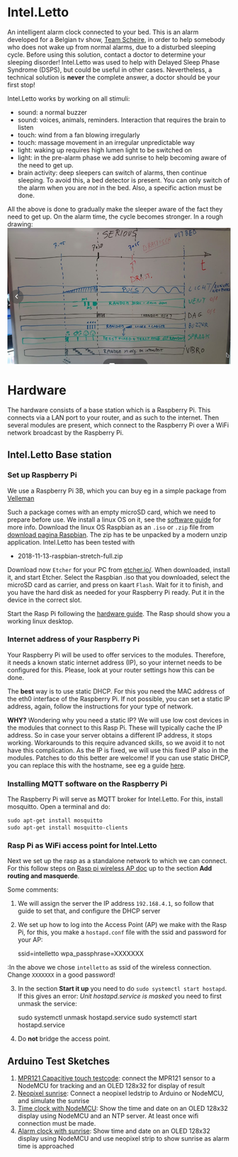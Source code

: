 # Intel.Letto
An intelligent alarm clock connected to your bed. This is an alarm developed for a Belgian tv show, [Team Scheire](http://www.canvas.be/team-scheire), in order to help somebody who does not wake up from normal alarms, due to a disturbed sleeping cycle. 
Before using this solution, contact a doctor to determine your sleeping disorder! Intel.Letto was used to help with Delayed Sleep Phase Syndrome (DSPS), but could be useful in other cases. Nevertheless, a technical solution is **never** the complete answer, a doctor should be your first stop!

Intel.Letto works by working on all stimuli:

* sound: a normal buzzer
* sound: voices, animals, reminders. Interaction that requires the brain to listen
* touch: wind from a fan blowing irregularly
* touch: massage movement in an irregular unpredictable way
* light: waking up requires high lumen light to be switched on
* light: in the pre-alarm phase we add sunrise to help becoming aware of the need to get up.
* brain activity: deep sleepers can switch of alarms, then continue sleeping. To avoid this, a bed detector is present. You can only switch of the alarm when you are *not* in the bed. Also, a specific action must be done.

All the above is done to gradually make the sleeper aware of the fact they need to get up. On the alarm time, the cycle becomes stronger. In a rough drawing:
![wake up sequence](doc/intelletto_sequentie.png)

# Hardware
The hardware consists of a base station which is a Raspberry Pi. This connects via a LAN port to your router, and as such to the internet. 
Then several modules are present, which connect to the Raspberry Pi over a WiFi network broadcast by the Raspberry Pi. 

## Intel.Letto Base station
### Set up Raspberry Pi
We use a Raspberry Pi 3B, which you can buy eg in a simple package from [Velleman](https://www.velleman.eu/products/view/?id=435866)

Such a package comes with an empty microSD card, which we need to prepare before use. We install a linux OS on it, see the [software guide](https://www.raspberrypi.org/learning/software-guide/) for more info. Download the linux OS Raspbian as an `.iso` or `.zip` file from [download pagina Raspbian](https://www.raspberrypi.org/downloads/raspbian/). The zip has te be unpacked by a modern unzip application. Intel.Letto has been tested with

* 2018-11-13-raspbian-stretch-full.zip

Download now `Etcher` for your PC from [etcher.io/](https://etcher.io/). When downloaded, install it, and start Etcher. Select the Raspbian .iso that you downloaded, select the  microSD card as carrier, and press on kaart `Flash`. Wait for it to finish, and you have the hard disk as needed for your Raspberry Pi ready. Put it in the device in the correct slot.

Start the Rasp Pi following the [hardware guide](https://www.raspberrypi.org/learning/hardware-guide/). The Rasp should show you a working linux desktop. 

### Internet address of your Raspberry Pi
Your Raspberry Pi will be used to offer services to the modules. Therefore, it needs a known static internet address (IP), so your internet needs to be configured for this. Please, look at your router settings how this can be done.

The **best** way is to use static DHCP. For this you need the MAC address of the eth0 interface of the Raspberry Pi. If not possible, you can set a static IP address, again, follow the instructions for your type of network.

**WHY?** Wondering why you need a static IP? We will use low cost devices in the modules that connect to this Rasp Pi. These will typically cache the IP address. So in case your server obtains a different IP address, it stops working. Workarounds to this require advanced skills, so we avoid it to not have this complication. As the IP is fixed, we will use this fixed IP also in the modules. Patches to do this better are welcome! If you can use static DHCP, you can replace this with the hostname, see eg a guide [here](https://unix.stackexchange.com/questions/16890/how-to-make-a-machine-accessible-from-the-lan-using-its-hostname).

### Installing MQTT software on the Raspberry Pi
The Raspberry Pi will serve as MQTT broker for Intel.Letto. For this, install mosquitto. Open a terminal and do:

    sudo apt-get install mosquitto
    sudo apt-get install mosquitto-clients

### Rasp Pi as WiFi access point for Intel.Letto
Next we set up the rasp as a standalone network to which we can connect. For this
follow steps on [Rasp pi wireless AP doc](https://www.raspberrypi.org/documentation/configuration/wireless/access-point.md) 
up to the section **Add routing and masquerde**.

Some comments:

1. We will assign the server the IP address `192.168.4.1`, so follow that guide to set that, and configure the DHCP server
2. We set up how to log into the Access Point (AP) we make with the Rasp Pi, for this, you make a `hostapd.conf` file with the ssid and password for your AP:

    ssid=intelletto
    wpa_passphrase=XXXXXXX

:In the above we chose `intelletto` as ssid of the wireless connection. Change `XXXXXXX` in a good password!

3. In the section **Start it up** you need to do `sudo systemctl start hostapd`. If this gives an error: *Unit hostapd.service is masked* you need to first unmask the service:

    sudo systemctl unmask hostapd.service
    sudo systemctl start hostapd.service

4. Do **not** bridge the access point.

## Arduino Test Sketches

1. [MPR121 Capacitive touch testcode](/alarmblanket/ArduinoTestSketches/MPR121_capacitive_touch_testcode/MPR121_capacitive_touch_testcode.ino): connect the MPR121 sensor to a NodeMCU for tracking and an OLED 128x32 for display of result
2. [Neopixel sunrise](/alarmblanket/ArduinoTestSketches/Neopixel_sunrise/Neopixel_sunrise.ino): Connect a neopixel ledstrip to Arduino or NodeMCU, and simulate the sunrise
3. [Time clock with NodeMCU](/alarmblanket/ArduinoTestSketches/Time_clock_testcode/Time_clock_testcode.ino): Show the time and date on an OLED 128x32 display using NodeMCU and an NTP server. At least once wifi connection must be made.
4. [Alarm clock with sunrise](/alarmblanket/ArduinoTestSketches/Alarm_clock_sunrise/Alarm_clock_sunrise.ino): Show time and date on an OLED 128x32 display using NodeMCU and use neopixel strip to show sunrise as alarm time is approached
